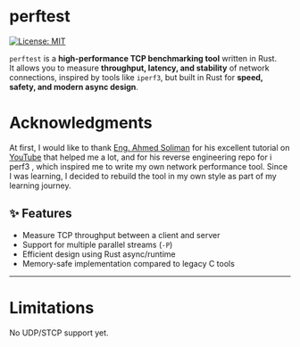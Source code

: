# perftest

[![License: MIT](https://img.shields.io/badge/license-MIT-blue)](LICENSE)  

`perftest` is a **high-performance TCP benchmarking tool** written in Rust.  
It allows you to measure **throughput, latency, and stability** of network connections, inspired by tools like `iperf3`, but built in Rust for **speed, safety, and modern async design**.

# Acknowledgments

At first, I would like to thank [Eng. Ahmed Soliman](https://github.com/ahmedsoliman)
for his excellent tutorial on [YouTube](https://youtube.com/playlist?list=PLald6EODoOJU0GMuYHlkS9MLhTPE7HiaT&si=Xs0skuHh32vg-O1G) that helped me a lot,
and for his reverse engineering repo for i perf3 , which inspired me to write my own network performance tool.
Since I was learning, I decided to rebuild the tool in my own style as part of my learning journey.


## ✨ Features

-  Measure TCP throughput between a client and server  
-  Support for multiple parallel streams (`-P`)  
-  Efficient design using Rust async/runtime    
-  Memory-safe implementation compared to legacy C tools  

---
 #  Limitations
No UDP/STCP support yet.

